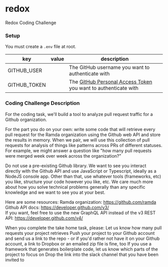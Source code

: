 # redox

Redox Coding Challenge

### Setup

You must create a `.env` file at root.

| key          | value | description                                                                                                                                                                       |
| ------------ | ----- | --------------------------------------------------------------------------------------------------------------------------------------------------------------------------------- |
| GITHUB_USER  |       | The GitHub username you want to authenticate with                                                                                                                                 |
| GITHUB_TOKEN |       | The [GitHub Personal Access Token](https://docs.github.com/en/authentication/keeping-your-account-and-data-secure/creating-a-personal-access-token) you want to authenticate with |

### Coding Challenge Description

For the coding task, we'll build a tool to analyze pull request traffic for a Github organization.

For the part you do on your own: write some code that will retrieve every pull request for the Ramda organization using the Github web API and store the results in memory. When we pair, we will use this collection of pull requests for analysis of things like patterns across PRs of different statuses. For example, we might answer a question like "how many pull requests were merged week over week across the organization?”

Do not use a pre-existing Github library. We want to see you interact directly with the Github API and use JavaScript or Typescript, ideally as a NodeJS console app. Other than that, use whatever tools (frameworks, etc) you like, structure your code however you like, etc. We care much more about how you solve technical problems generally than any specific knowledge and we want to see you at your best.

Here are some resources:
Ramda organization: https://github.com/ramda
Github API docs: https://developer.github.com/v3/  
If you want, feel free to use the new GraphQL API instead of the v3 REST API: https://developer.github.com/v4/

When you complete the take home task, please:
Let us know how many pull requests your project retrieves
Push your project to your Github account and send us a link to the repo - or if you'd rather not have it on your Github account, a link to Dropbox or an emailed zip file is fine, too
If you use a framework that generates boilerplate code, let us know which parts of the project to focus on
Drop the link into the slack channel that you have been invited to
